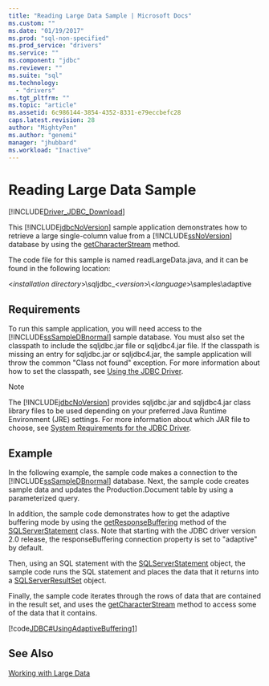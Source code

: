 ```yaml
---
title: "Reading Large Data Sample | Microsoft Docs"
ms.custom: ""
ms.date: "01/19/2017"
ms.prod: "sql-non-specified"
ms.prod_service: "drivers"
ms.service: ""
ms.component: "jdbc"
ms.reviewer: ""
ms.suite: "sql"
ms.technology: 
  - "drivers"
ms.tgt_pltfrm: ""
ms.topic: "article"
ms.assetid: 6c986144-3854-4352-8331-e79eccbefc28
caps.latest.revision: 28
author: "MightyPen"
ms.author: "genemi"
manager: "jhubbard"
ms.workload: "Inactive"
---
```

# Reading Large Data Sample
[!INCLUDE[Driver_JDBC_Download](../../includes/driver_jdbc_download.md)]

  This [!INCLUDE[jdbcNoVersion](../../includes/jdbcnoversion_md.md)] sample application demonstrates how to retrieve a large single-column value from a [!INCLUDE[ssNoVersion](../../includes/ssnoversion_md.md)] database by using the [getCharacterStream](../../connect/jdbc/reference/getcharacterstream-method-sqlserverresultset.md) method.  
  
 The code file for this sample is named readLargeData.java, and it can be found in the following location:  
  
 \<*installation directory*>\sqljdbc_\<*version*>\\<*language*>\samples\adaptive  
  
## Requirements  
 To run this sample application, you will need access to the [!INCLUDE[ssSampleDBnormal](../../includes/sssampledbnormal_md.md)] sample database. You must also set the classpath to include the sqljdbc.jar file or sqljdbc4.jar file. If the classpath is missing an entry for sqljdbc.jar or sqljdbc4.jar, the sample application will throw the common "Class not found" exception. For more information about how to set the classpath, see [Using the JDBC Driver](../../connect/jdbc/using-the-jdbc-driver.md).  
  
> [!NOTE]  
>  The [!INCLUDE[jdbcNoVersion](../../includes/jdbcnoversion_md.md)] provides sqljdbc.jar and sqljdbc4.jar class library files to be used depending on your preferred Java Runtime Environment (JRE) settings. For more information about which JAR file to choose, see [System Requirements for the JDBC Driver](../../connect/jdbc/system-requirements-for-the-jdbc-driver.md).  
  
## Example  
 In the following example, the sample code makes a connection to the [!INCLUDE[ssSampleDBnormal](../../includes/sssampledbnormal_md.md)] database. Next, the sample code creates sample data and updates the Production.Document table by using a parameterized query.  
  
 In addition, the sample code demonstrates how to get the adaptive buffering mode by using the [getResponseBuffering](../../connect/jdbc/reference/getresponsebuffering-method-sqlserverstatement.md) method of the [SQLServerStatement](../../connect/jdbc/reference/sqlserverstatement-class.md) class. Note that starting with the JDBC driver version 2.0 release, the responseBuffering connection property is set to "adaptive" by default.  
  
 Then, using an SQL statement with the [SQLServerStatement](../../connect/jdbc/reference/sqlserverstatement-class.md) object, the sample code runs the SQL statement and places the data that it returns into a [SQLServerResultSet](../../connect/jdbc/reference/sqlserverresultset-class.md) object.  
  
 Finally, the sample code iterates through the rows of data that are contained in the result set, and uses the [getCharacterStream](../../connect/jdbc/reference/getcharacterstream-method-sqlserverresultset.md) method to access some of the data that it contains.  
  
 [!code[JDBC#UsingAdaptiveBuffering1](../../connect/jdbc/codesnippet/Java/reading-large-data-sample_1.java)]  
  
## See Also  
 [Working with Large Data](../../connect/jdbc/working-with-large-data.md)  
  
  
